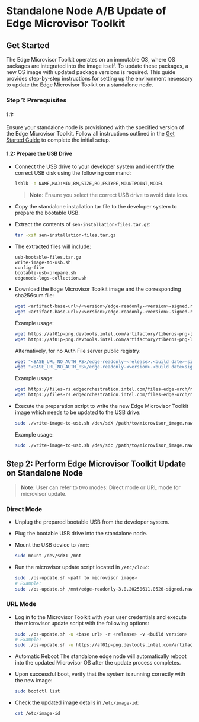 # Standalone Node A/B Update of Edge Microvisor Toolkit

## Get Started

The Edge Microvisor Toolkit operates on an immutable OS, where OS packages are integrated into the image itself.
To update these packages, a new OS image with updated package versions is required. This guide provides step-by-step
instructions for setting up the environment necessary to update the Edge Microvisor Toolkit on a standalone node.

### Step 1: Prerequisites

#### 1.1:
Ensure your standalone node is provisioned with the specified version of the Edge Microvisor Toolkit.
Follow all instructions outlined in the [Get Started Guide](Get-Started-Guide.md#Prerequisites) to complete the initial setup.

#### 1.2: Prepare the USB Drive

- Connect the USB drive to your developer system and identify the correct USB disk using the following command:
  ```bash
  lsblk -o NAME,MAJ:MIN,RM,SIZE,RO,FSTYPE,MOUNTPOINT,MODEL
  ```
  > **Note:** Ensure you select the correct USB drive to avoid data loss.

- Copy the standalone installation tar file to the developer system to prepare the bootable USB.

- Extract the contents of `sen-installation-files.tar.gz`:
  ```bash
  tar -xzf sen-installation-files.tar.gz
  ```

- The extracted files will include:
  ```
  usb-bootable-files.tar.gz
  write-image-to-usb.sh
  config-file
  bootable-usb-prepare.sh
  edgenode-logs-collection.sh
  ```

- Download the Edge Microvisor Toolkit image and the corresponding sha256sum file:
  ```bash
  wget <artifact-base-url>/<version>/edge-readonly-<version>-signed.raw.gz
  wget <artifact-base-url>/<version>/edge-readonly-<version>-signed.raw.gz.sha256sum
  ```
  Example usage:
  ```bash
  wget https://af01p-png.devtools.intel.com/artifactory/tiberos-png-local/non-rt/3.0/20250611.0526/edge-readonly-3.0.20250611.0526-signed.raw.gz
  wget https://af01p-png.devtools.intel.com/artifactory/tiberos-png-local/non-rt/3.0/20250611.0526/edge-readonly-3.0.20250611.0526-signed.raw.gz.sha256sum
  ```

  Alternatively, for no Auth File server public registry:
  ```bash
  wget "<BASE_URL_NO_AUTH_RS>/edge-readonly-<release>.<build date>-signed.raw.gz"
  wget "<BASE_URL_NO_AUTH_RS>/edge-readonly-<version>.<build date>signed.sha256sum"
  ```
  Example usage:
  ```bash
  wget https://files-rs.edgeorchestration.intel.com/files-edge-orch/repository/microvisor/non_rt/edge-readonly-3.0.20250608.2200-signed.raw.gz
  wget https://files-rs.edgeorchestration.intel.com/files-edge-orch/repository/microvisor/non_rt/edge-readonly-3.0.20250608.2200-signed.raw.gz.sha256sum
  ```

- Execute the preparation script to write the new Edge Microvisor Toolkit image which needs to be updated to the USB drive:
  ```bash
  sudo ./write-image-to-usb.sh /dev/sdX /path/to/microvisor_image.raw.gz /path/to/microvisor_image.raw.gz.sha256sum
  ```
  Example usage:
  ```bash
  sudo ./write-image-to-usb.sh /dev/sdc /path/to/microvisor_image.raw.gz /path/to/microvisor_image.raw.gz.sha256sum
  ```

## Step 2: Perform Edge Microvisor Toolkit Update on Standalone Node

> **Note:** User can refer to two modes: Direct mode or URL mode for microvisor update.

### Direct Mode

- Unplug the prepared bootable USB from the developer system.
- Plug the bootable USB drive into the standalone node.
- Mount the USB device to `/mnt`:
  ```bash
  sudo mount /dev/sdX1 /mnt
  ```

- Run the microvisor update script located in `/etc/cloud`:
  ```bash
  sudo ./os-update.sh <path to microvisor image>
  # Example:
  sudo ./os-update.sh /mnt/edge-readonly-3.0.20250611.0526-signed.raw.gz
  ```

### URL Mode

- Log in to the Microvisor Toolkit with your user credentials and execute the microvisor update script with the following options:
  ```bash
  sudo ./os-update.sh -u <base url> -r <release> -v <build version>
  # Example:
  sudo ./os-update.sh -u https://af01p-png.devtools.intel.com/artifactory/tiberos-png-local/non-rt -r 3.0 -v 20250608.2200
  ```

- Automatic Reboot
  The standalone edge node will automatically reboot into the updated Microvisor OS after the update process completes.

- Upon successful boot, verify that the system is running correctly with the new image:
  ```bash
  sudo bootctl list
  ```

- Check the updated image details in `/etc/image-id`:
  ```bash
  cat /etc/image-id
  ```